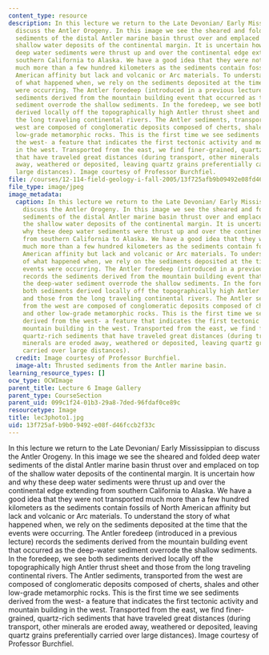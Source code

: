 ```yaml
---
content_type: resource
description: In this lecture we return to the Late Devonian/ Early Mississippian to
  discuss the Antler Orogeny. In this image we see the sheared and folded deep water
  sediments of the distal Antler marine basin thrust over and emplaced on top of the
  shallow water deposits of the continental margin. It is uncertain how and why these
  deep water sediments were thrust up and over the continental edge extending from
  southern California to Alaska. We have a good idea that they were not transported
  much more than a few hundred kilometers as the sediments contain fossils of North
  American affinity but lack and volcanic or Arc materials. To understand the story
  of what happened when, we rely on the sediments deposited at the time that the events
  were occurring. The Antler foredeep (introduced in a previous lecture) records the
  sediments derived from the mountain building event that occurred as the deep-water
  sediment overrode the shallow sediments. In the foredeep, we see both sediments
  derived locally off the topographically high Antler thrust sheet and those from
  the long traveling continental rivers. The Antler sediments, transported from the
  west are composed of conglomeratic deposits composed of cherts, shales and other
  low-grade metamorphic rocks. This is the first time we see sediments derived from
  the west- a feature that indicates the first tectonic activity and mountain building
  in the west. Transported from the east, we find finer-grained, quartz-rich sediments
  that have traveled great distances (during transport, other minerals are eroded
  away, weathered or deposited, leaving quartz grains preferentially carried over
  large distances). Image courtesy of Professor Burchfiel.
file: /courses/12-114-field-geology-i-fall-2005/13f725afb9b09492e08fd46fccb2f33c_lec3photo1.jpg
file_type: image/jpeg
image_metadata:
  caption: In this lecture we return to the Late Devonian/ Early Mississippian to
    discuss the Antler Orogeny. In this image we see the sheared and folded deep water
    sediments of the distal Antler marine basin thrust over and emplaced on top of
    the shallow water deposits of the continental margin. It is uncertain how and
    why these deep water sediments were thrust up and over the continental edge extending
    from southern California to Alaska. We have a good idea that they were not transported
    much more than a few hundred kilometers as the sediments contain fossils of North
    American affinity but lack and volcanic or Arc materials. To understand the story
    of what happened when, we rely on the sediments deposited at the time that the
    events were occurring. The Antler foredeep (introduced in a previous lecture)
    records the sediments derived from the mountain building event that occurred as
    the deep-water sediment overrode the shallow sediments. In the foredeep, we see
    both sediments derived locally off the topographically high Antler thrust sheet
    and those from the long traveling continental rivers. The Antler sediments, transported
    from the west are composed of conglomeratic deposits composed of cherts, shales
    and other low-grade metamorphic rocks. This is the first time we see sediments
    derived from the west- a feature that indicates the first tectonic activity and
    mountain building in the west. Transported from the east, we find finer-grained,
    quartz-rich sediments that have traveled great distances (during transport, other
    minerals are eroded away, weathered or deposited, leaving quartz grains preferentially
    carried over large distances).
  credit: Image courtesy of Professor Burchfiel.
  image-alt: Thrusted sediments from the Antler marine basin.
learning_resource_types: []
ocw_type: OCWImage
parent_title: Lecture 6 Image Gallery
parent_type: CourseSection
parent_uid: 099c1f24-01b3-29a8-7ded-96fdaf0ce89c
resourcetype: Image
title: lec3photo1.jpg
uid: 13f725af-b9b0-9492-e08f-d46fccb2f33c
---
```

In this lecture we return to the Late Devonian/ Early Mississippian to discuss the Antler Orogeny. In this image we see the sheared and folded deep water sediments of the distal Antler marine basin thrust over and emplaced on top of the shallow water deposits of the continental margin. It is uncertain how and why these deep water sediments were thrust up and over the continental edge extending from southern California to Alaska. We have a good idea that they were not transported much more than a few hundred kilometers as the sediments contain fossils of North American affinity but lack and volcanic or Arc materials. To understand the story of what happened when, we rely on the sediments deposited at the time that the events were occurring. The Antler foredeep (introduced in a previous lecture) records the sediments derived from the mountain building event that occurred as the deep-water sediment overrode the shallow sediments. In the foredeep, we see both sediments derived locally off the topographically high Antler thrust sheet and those from the long traveling continental rivers. The Antler sediments, transported from the west are composed of conglomeratic deposits composed of cherts, shales and other low-grade metamorphic rocks. This is the first time we see sediments derived from the west- a feature that indicates the first tectonic activity and mountain building in the west. Transported from the east, we find finer-grained, quartz-rich sediments that have traveled great distances (during transport, other minerals are eroded away, weathered or deposited, leaving quartz grains preferentially carried over large distances). Image courtesy of Professor Burchfiel.

